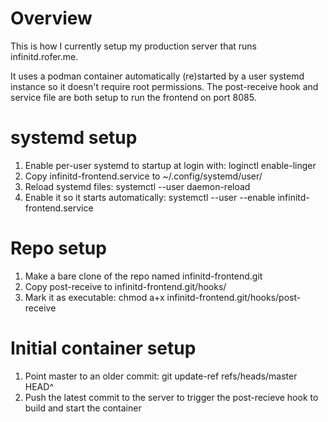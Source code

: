 # Overview
This is how I currently setup my production server that runs infinitd.rofer.me.

It uses a podman container automatically (re)started by a user systemd instance
so it doesn't require root permissions. The post-receive hook and service file
are both setup to run the frontend on port 8085.

# systemd setup
1. Enable per-user systemd to startup at login with: loginctl enable-linger <username>
2. Copy infinitd-frontend.service to ~/.config/systemd/user/
3. Reload systemd files: systemctl --user daemon-reload
4. Enable it so it starts automatically: systemctl --user --enable infinitd-frontend.service

# Repo setup
1. Make a bare clone of the repo named infinitd-frontend.git
2. Copy post-receive to infinitd-frontend.git/hooks/
3. Mark it as executable: chmod a+x infinitd-frontend.git/hooks/post-receive

# Initial container setup
1. Point master to an older commit: git update-ref refs/heads/master HEAD^
2. Push the latest commit to the server to trigger the post-recieve hook to build and start the container